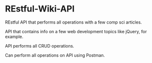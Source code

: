 # REstful-Wiki-API
REstful API that performs all operations with a few comp sci articles.
 
 API that contains info on a few web development topics like jQuery, for example.

API performs all CRUD operations.

Can perform all operations on API using Postman.
